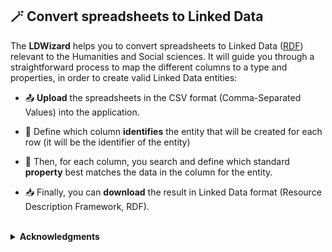 <style>
ul.no-bullets {
  list-style-type: none;
}
</style>


## 🪄 Convert spreadsheets to Linked Data

The **LDWizard** helps you to convert spreadsheets to Linked Data ([RDF](https://www.w3.org/RDF/)) relevant to the Humanities and Social sciences. It will guide you through a straightforward process to map the different columns to a type and properties, in order to create valid Linked Data entities:

* 📤️ **Upload** the spreadsheets in the CSV format (Comma-Separated Values) into the application. 

* 📇 Define which column **identifies** the entity that will be created for each row (it will be the identifier of the entity)

* 🔎 Then, for each column, you search and define which standard **property** best matches the data in the column for the entity.

* 📥️ Finally, you can **download** the result in Linked Data format (Resource Description Framework, RDF).

<br/>

<details><summary><b>Acknowledgments</b></summary>

This service has been made possible thanks to the LDWizard, an initiative of Dutch linked data experts from different domains:

<ul>
    <li><a href="https://www.netwerkdigitaalerfgoed.nl">Network Digital Heritage (NDE)</a>, Enno Meijers & Ivo Zandhuis.</li>
    <li><a href="https://www.kadaster.nl/">Kadaster</a>, Erwin Folmer.</li>
    <li><a href="https://iisg.amsterdam/">International Institute of Social History (IISG)</a> and <a href="https://www.clariah.nl">Clariah</a>, Richard Zijdeman.</li>
    <li><a href="https://triply.cc/">Triply</a>, Thomas de Groot, Gerwin Bosch & Wouter Beek.</li>
</ul>
The open source software and the first LDWizard - focused on heritage data - was funded by Netwerk Digitaal Erfgoed. The code is published on <a href="https://github.com/netwerk-digitaal-erfgoed/LDWizard/">GitHub</a>.
</details>
